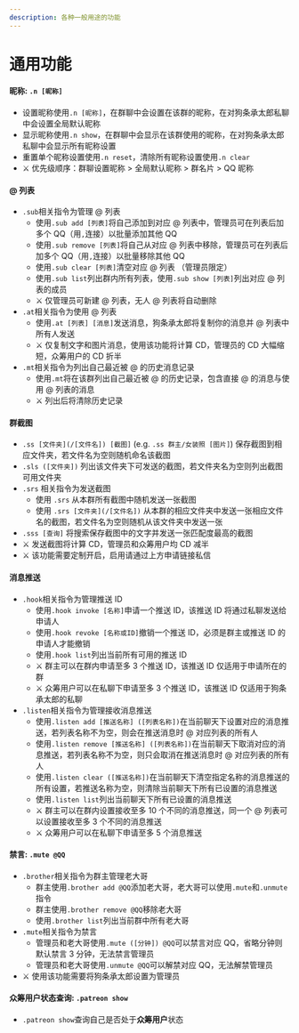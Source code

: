 ```yaml
---
description: 各种一般用途的功能
---
```


# 通用功能

#### 昵称: `.n [昵称]`

* 设置昵称使用`.n [昵称]`，在群聊中会设置在该群的昵称，在对狗条承太郎私聊中会设置全局默认昵称
* 显示昵称使用`.n show`，在群聊中会显示在该群使用的昵称，在对狗条承太郎私聊中会显示所有昵称设置
* 重置单个昵称设置使用`.n reset`，清除所有昵称设置使用`.n clear`
* ⚔ 优先级顺序：群聊设置昵称 &gt; 全局默认昵称 &gt; 群名片 &gt; QQ 昵称



#### @ 列表

* `.sub`相关指令为管理 @ 列表
  * 使用`.sub add [列表]`将自己添加到对应 @ 列表中，管理员可在列表后加多个 QQ（用`,`连接）以批量添加其他 QQ
  * 使用`.sub remove [列表]`将自己从对应 @ 列表中移除，管理员可在列表后加多个 QQ（用`,`连接）以批量移除其他 QQ
  * 使用`.sub clear [列表]`清空对应 @ 列表 （管理员限定）
  * 使用`.sub list`列出群内所有列表，使用`.sub show [列表]`列出对应 @ 列表的成员
  * ⚔ 仅管理员可新建 @ 列表，无人 @ 列表将自动删除
* `.at`相关指令为使用 @ 列表
  * 使用`.at [列表] [消息]`发送消息，狗条承太郎将复制你的消息并 @ 列表中所有人发送
  * ⚔ 仅复制文字和图片消息，使用该功能将计算 CD，管理员的 CD 大幅缩短，众筹用户的 CD 折半
* `.mt`相关指令为列出自己最近被 @ 的历史消息记录
  * 使用`.mt`将在该群列出自己最近被 @ 的历史记录，包含直接 @ 的消息与使用 @ 列表的消息
  * ⚔ 列出后将清除历史记录



#### 群截图

* `.ss [文件夹](/[文件名]) [截图]` \(e.g. `.ss 群主/女装照 [图片]`\) 保存截图到相应文件夹，若文件名为空则随机命名该截图
* `.sls ([文件夹])` 列出该文件夹下可发送的截图，若文件夹名为空则列出截图可用文件夹
* `.srs` 相关指令为发送截图
  * 使用 `.srs` 从本群所有截图中随机发送一张截图
  * 使用 `.srs [文件夹](/[文件名])` 从本群的相应文件夹中发送一张相应文件名的截图，若文件名为空则随机从该文件夹中发送一张
* `.sss [查询]` 将搜索保存截图中的文字并发送一张匹配度最高的截图
* ⚔ 发送截图将计算 CD，管理员和众筹用户均 CD 减半
* ⚔ 该功能需要定制开启，启用请通过上方申请链接私信

#### 

#### 消息推送

* `.hook`相关指令为管理推送 ID
  * 使用`.hook invoke [名称]`申请一个推送 ID，该推送 ID 将通过私聊发送给申请人
  * 使用`.hook revoke [名称或ID]`撤销一个推送 ID，必须是群主或推送 ID 的申请人才能撤销
  * 使用`.hook list`列出当前所有可用的推送 ID
  * ⚔ 群主可以在群内申请至多 3 个推送 ID，该推送 ID 仅适用于申请所在的群
  * ⚔ 众筹用户可以在私聊下申请至多 3 个推送 ID，该推送 ID 仅适用于狗条承太郎的私聊
* `.listen`相关指令为管理接收消息推送
  * 使用`.listen add [推送名称] ([列表名称])`在当前聊天下设置对应的消息推送，若列表名称不为空，则会在推送消息时 @ 对应列表的所有人
  * 使用`.listen remove [推送名称] ([列表名称])`在当前聊天下取消对应的消息推送，若列表名称不为空，则只会取消在推送消息时 @ 对应列表的所有人
  * 使用`.listen clear ([推送名称])`在当前聊天下清空指定名称的消息推送的所有设置，若推送名称为空，则清除当前聊天下所有已设置的消息推送
  * 使用`.listen list`列出当前聊天下所有已设置的消息推送
  * ⚔ 群主可以在群内设置接收至多 10 个不同的消息推送，同一个 @ 列表可以设置接收至多 3 个不同的消息推送
  * ⚔ 众筹用户可以在私聊下申请至多 5 个消息推送



#### 禁言: `.mute @QQ`

* `.brother`相关指令为群主管理老大哥
  * 群主使用`.brother add @QQ`添加老大哥，老大哥可以使用`.mute`和`.unmute`指令
  * 群主使用`.brother remove @QQ`移除老大哥
  * 使用`.brother list`列出当前群中所有老大哥
* `.mute`相关指令为禁言
  * 管理员和老大哥使用`.mute ([分钟]) @QQ`可以禁言对应 QQ，省略分钟则默认禁言 3 分钟，无法禁言管理员
  * 管理员和老大哥使用`.unmute @QQ`可以解禁对应 QQ，无法解禁管理员
* ⚔ 使用该功能需要将狗条承太郎设置为管理员



#### 众筹用户状态查询: `.patreon show`

* `.patreon show`查询自己是否处于**众筹用户**状态

